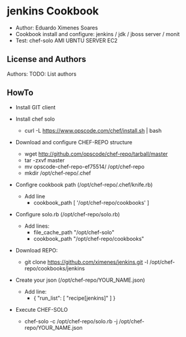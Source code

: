 jenkins Cookbook
================

 - Author: Eduardo Ximenes Soares
 - Cookbook install and configure: jenkins / jdk / jboss server / monit 
 - Test: chef-solo AMI UBNTU SERVER EC2

License and Authors
-------------------
Authors: TODO: List authors


HowTo
------------------

 - Install GIT client

 - Install chef solo
	- curl -L https://www.opscode.com/chef/install.sh | bash

 - Download and configure CHEF-REPO structure
	- wget http://github.com/opscode/chef-repo/tarball/master
	- tar -zxvf master  
	- mv opscode-chef-repo-ef75514/ /opt/chef-repo
	- mkdir /opt/chef-repo/.chef
 
 - Configre cookbook path (/opt/chef-repo/.chef/knife.rb)
	- Add line
		- cookbook_path [ '/opt/chef-repo/cookbooks' ]
 
 - Configure solo.rb (/opt/chef-repo/solo.rb)
	- Add lines:
		- file_cache_path "/opt/chef-solo"
		- cookbook_path "/opt/chef-repo/cookbooks"

 - Download REPO: 
	- git clone https://github.com/ximenes/jenkins.git -l /opt/chef-repo/cookbooks/jenkins

 - Create your json (/opt/chef-repo/YOUR_NAME.json)
	- Add line: 
		-  {   "run_list": [ "recipe[jenkins]" ] } 

 - Execute CHEF-SOLO
	- chef-solo -c /opt/chef-repo/solo.rb -j /opt/chef-repo/YOUR_NAME.json



